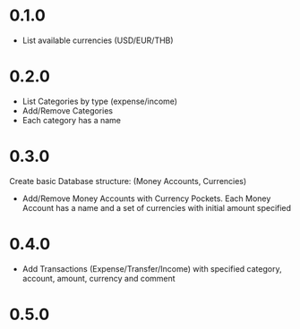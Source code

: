 # 0.1.0

- List available currencies (USD/EUR/THB)

# 0.2.0
- List Categories by type (expense/income)
- Add/Remove Categories
- Each category has a name

# 0.3.0

Create basic Database structure:
(Money Accounts, Currencies)
- Add/Remove Money Accounts with Currency Pockets. Each Money Account has a name and a set of currencies with initial amount specified

# 0.4.0
- Add Transactions (Expense/Transfer/Income) with specified category, account, amount, currency and comment

# 0.5.0
